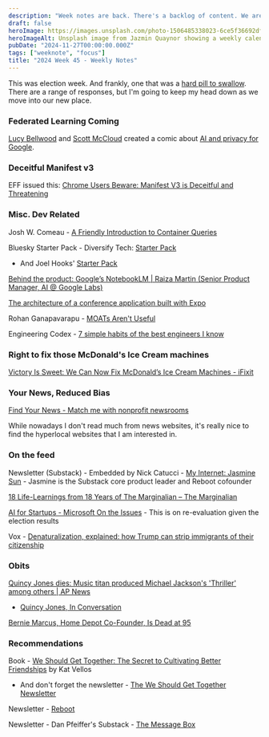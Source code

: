 ```yaml
---
description: "Week notes are back. There's a backlog of content. We are mostly busy from moving, so these will be more sporadic. We cover election week, a warning from the EFF, a look BTS for Google's NootbookLM, and some more obits and recommendations."
draft: false
heroImage: https://images.unsplash.com/photo-1506485338023-6ce5f36692df?ixlib=rb-4.0.3&ixid=M3wxMjA3fDB8MHxwaG90by1wYWdlfHx8fGVufDB8fHx8fA%3D%3D&auto=format&fit=crop&w=2370&q=80
heroImageAlt: Unsplash image from Jazmin Quaynor showing a weekly calendar
pubDate: "2024-11-27T00:00:00.000Z"
tags: ["weeknote", "focus"]
title: "2024 Week 45 - Weekly Notes"
---
```


This was election week. And frankly, one that was a [hard pill to swallow](https://www.nytimes.com/2024/11/06/us/politics/trump-america-election-victory.html). There are a range of responses, but I'm going to keep my head down as we move into our new place.

### Federated Learning Coming

[Lucy Bellwood](https://lucybellwood.com/) and [Scott McCloud](http://scottmccloud.com/) created a comic about [AI and privacy for Google](https://federated.withgoogle.com/).

### Deceitful Manifest v3

EFF issued this: [Chrome Users Beware: Manifest V3 is Deceitful and Threatening](https://www.eff.org/deeplinks/2021/12/chrome-users-beware-manifest-v3-deceitful-and-threatening)

### Misc. Dev Related

Josh W. Comeau - [A Friendly Introduction to Container Queries](https://www.joshwcomeau.com/css/container-queries-introduction/?from=newsletter)

Bluesky Starter Pack - Diversify Tech: [Starter Pack](https://bsky.app/starter-pack/diversifytech.com/3l7bakgvapc2m)
- And Joel Hooks' [Starter Pack](https://bsky.app/starter-pack/did:plc:urqqcsulsrxjf2mwy6qauxuu/3kvubopznv42u)

[Behind the product: Google’s NotebookLM | Raiza Martin (Senior Product Manager, AI @ Google Labs)](https://www.lennysnewsletter.com/p/googles-notebooklm-raiza-martin)

[The architecture of a conference application built with Expo](https://expo.dev/blog/the-architecture-of-a-conference-application-built-with-expo)

Rohan Ganapavarapu - [MOATs Aren't Useful](https://rohan.ga/blog/moats/)

Engineering Codex - [7 simple habits of the best engineers I know](https://read.engineerscodetwitter.com/p/7-simple-habits-of-the-top-1-of-engineers)

### Right to fix those McDonald's Ice Cream machines

[Victory Is Sweet: We Can Now Fix McDonald’s Ice Cream Machines - iFixit](https://www.ifixit.com/News/102368/victory-is-sweet-we-can-now-fix-mcdonalds-ice-cream-machines?utm_source=changelog-news)

### Your News, Reduced Bias

[Find Your News - Match me with nonprofit newsrooms](https://findyournews.org/)

While nowadays I don't read much from news websites, it's really nice to find the hyperlocal websites that I am interested in.

### On the feed

Newsletter (Substack) - Embedded by Nick Catucci - [My Internet: Jasmine Sun](https://embedded.substack.com/p/my-internet-jasmine-sun) - Jasmine is the Substack core product leader and Reboot cofounder

[18 Life-Learnings from 18 Years of The Marginalian – The Marginalian](https://www.themarginalian.org/2024/10/22/marginalian-18/)

[AI for Startups - Microsoft On the Issues](https://blogs.microsoft.com/on-the-issues/2024/11/01/ai-for-startups/) - This is on re-evaluation given the election results

Vox - [Denaturalization, explained: how Trump can strip immigrants of their citizenship](https://www.vox.com/2018/7/18/17561538/denaturalization-citizenship-task-force-janus)

### Obits

[Quincy Jones dies: Music titan produced Michael Jackson's 'Thriller' among others | AP News](https://apnews.com/article/quincy-jones-dead-a9e31c7e39c448d8971519f47a22dd21)
- [Quincy Jones, In Conversation](https://www.vulture.com/article/quincy-jones-in-conversation.html)

[Bernie Marcus, Home Depot Co-Founder, Is Dead at 95](https://www.nytimes.com/2024/11/05/business/bernie-marcus-dead.html?campaign_id=9&emc=edit_nn_20241106&instance_id=138860&nl=the-morning&regi_id=197092347&segment_id=182412&user_id=53888c42b17ce2b613ad43a8e73d64ef)

### Recommendations

Book - [We Should Get Together: The Secret to Cultivating Better Friendships](https://www.amazon.com/Should-Get-Together-Cultivating-Friendships-ebook/dp/B083H3FCXB) by Kat Vellos
- And don't forget the newsletter - [The We Should Get Together Newsletter](https://weshouldgettogether.com/newsletter)

Newsletter - [Reboot](https://joinreboot.org/)

Newsletter - Dan Pfeiffer's Substack - [The Message Box](https://www.messageboxnews.com/)

